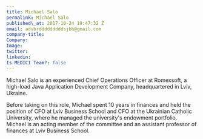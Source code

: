 ```yaml
---
title: Michael Salo
permalink: Michael Salo
published\_at: 2017-10-24 19:47:32 Z
email: advbrdddddddddsjbh@gmail.com
company-title: 
Company: 
Image: 
twitter: 
linkedin: 
Is MEDICI Team?: false
---
```


Michael Salo is an experienced Chief Operations Officer at Romexsoft, a high-load Java Application Development Company, headquartered in Lviv, Ukraine. 

Before taking on this role, Michael spent 10 years in finances and held the position of CFO at Lviv Business School and CFO at the Ukrainian Catholic University, where he managed the university's endowment portfolio. Michael is an acting member of the committee and an assistant professor of finances at Lviv Business School.